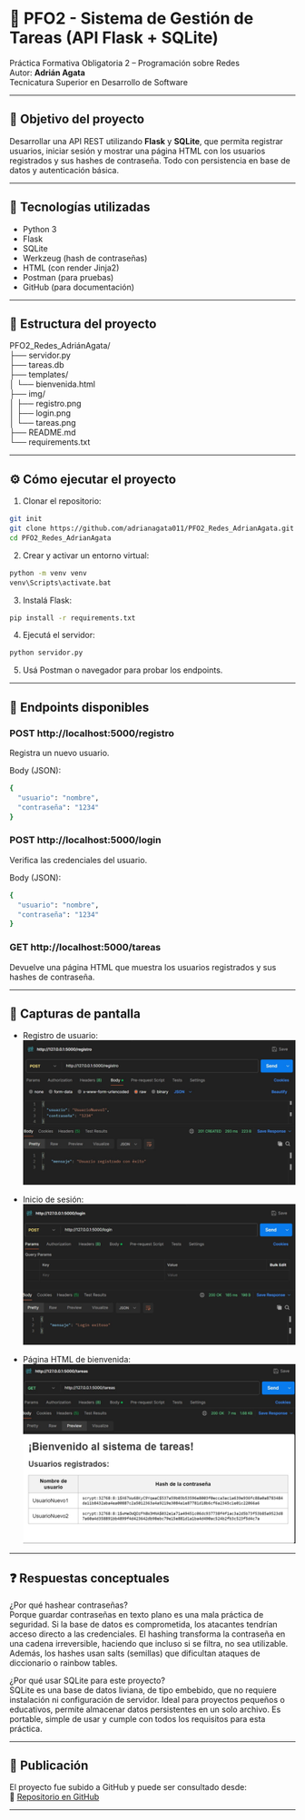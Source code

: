 # 📌 PFO2 - Sistema de Gestión de Tareas (API Flask + SQLite)

Práctica Formativa Obligatoria 2 – Programación sobre Redes  
Autor: **Adrián Agata**  
Tecnicatura Superior en Desarrollo de Software  

---

## 🎯 Objetivo del proyecto

Desarrollar una API REST utilizando **Flask** y **SQLite**, que permita registrar usuarios, iniciar sesión y mostrar una página HTML con los usuarios registrados y sus hashes de contraseña. Todo con persistencia en base de datos y autenticación básica.

---

## 🧱 Tecnologías utilizadas

- Python 3
- Flask
- SQLite
- Werkzeug (hash de contraseñas)
- HTML (con render Jinja2)
- Postman (para pruebas)
- GitHub (para documentación)

---

## 📁 Estructura del proyecto

PFO2_Redes_AdriánAgata/<br>
├── servidor.py<br>
├── tareas.db<br>
├── templates/<br>
│ └── bienvenida.html<br>
├── img/<br>
│ ├── registro.png<br>
│ ├── login.png<br>
│ └── tareas.png<br>
├── README.md<br>
└── requirements.txt<br>

---

## ⚙️ Cómo ejecutar el proyecto

1. Clonar el repositorio:
```bash
git init
git clone https://github.com/adrianagata011/PFO2_Redes_AdrianAgata.git
cd PFO2_Redes_AdrianAgata
```

2. Crear y activar un entorno virtual:
```bash
python -m venv venv
venv\Scripts\activate.bat
```
3. Instalá Flask:
```bash
pip install -r requirements.txt
```

4. Ejecutá el servidor:
```bash
python servidor.py
```

5. Usá Postman o navegador para probar los endpoints.

---

## 🔗 Endpoints disponibles

### POST http://localhost:5000/registro
Registra un nuevo usuario.

Body (JSON):

```bash
{
  "usuario": "nombre",
  "contraseña": "1234"
}
```

### POST http://localhost:5000/login
Verifica las credenciales del usuario.

Body (JSON):

```bash
{
  "usuario": "nombre",
  "contraseña": "1234"
}
```

### GET http://localhost:5000/tareas
Devuelve una página HTML que muestra los usuarios registrados y sus hashes de contraseña.

---

## 🧪 Capturas de pantalla

- Registro de usuario:  
  ![Registro](img/POST_registro.jpg)

- Inicio de sesión:  
  ![Login](img/POST_login.jpg)

- Página HTML de bienvenida:  
  ![Tareas](img/GET_tareas.jpg)

---

## ❓ Respuestas conceptuales

¿Por qué hashear contraseñas?<br>
Porque guardar contraseñas en texto plano es una mala práctica de seguridad. Si la base de datos es comprometida, los atacantes tendrían acceso directo a las credenciales. El hashing transforma la contraseña en una cadena irreversible, haciendo que incluso si se filtra, no sea utilizable. Además, los hashes usan salts (semillas) que dificultan ataques de diccionario o rainbow tables.

¿Por qué usar SQLite para este proyecto?<br>
SQLite es una base de datos liviana, de tipo embebido, que no requiere instalación ni configuración de servidor. Ideal para proyectos pequeños o educativos, permite almacenar datos persistentes en un solo archivo. Es portable, simple de usar y cumple con todos los requisitos para esta práctica.

---

## 🚀 Publicación
El proyecto fue subido a GitHub y puede ser consultado desde:<br>
🔗 [Repositorio en GitHub](https://github.com/adrianagata011/PFO2_Redes_AdrianAgata)

---